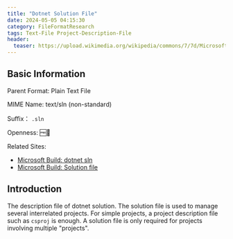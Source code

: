 ```yaml
---
title: "Dotnet Solution File"
date: 2024-05-05 04:15:30
category: FileFormatResearch
tags: Text-File Project-Description-File
header:
  teaser: https://upload.wikimedia.org/wikipedia/commons/7/7d/Microsoft_.NET_logo.svg
---
```


## Basic Information

Parent Format: Plain Text File

MIME Name: text/sln (non-standard)

Suffix： `.sln`

Openness: 🆓📖

Related Sites:

* [Microsoft Build: dotnet sln](https://learn.microsoft.com/en-us/dotnet/core/tools/dotnet-sln)
* [Microsoft Build: Solution file](https://learn.microsoft.com/en-us/visualstudio/extensibility/internals/solution-dot-sln-file?view=vs-2022)

## Introduction

The description file of dotnet solution. The solution file is used to manage several interrelated projects. For simple projects, a project description file such as `csproj` is enough. A solution file is only required for projects involving multiple "projects".
